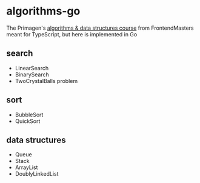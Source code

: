 # algorithms-go

The Primagen's [algorithms & data structures course](https://frontendmasters.com/courses/algorithms/) from FrontendMasters meant for TypeScript, but here is implemented in Go

## search

- LinearSearch
- BinarySearch
- TwoCrystalBalls problem

## sort

- BubbleSort
- QuickSort

## data structures

- Queue
- Stack
- ArrayList
- DoublyLinkedList
